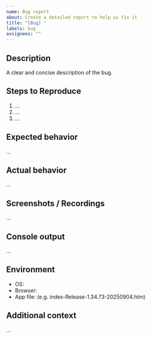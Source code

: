 ```yaml
---
name: Bug report
about: Create a detailed report to help us fix it
title: "[Bug] "
labels: bug
assignees: ""
---
```


## Description
A clear and concise description of the bug.

## Steps to Reproduce
1. …
2. …
3. …

## Expected behavior
…

## Actual behavior
…

## Screenshots / Recordings
…

## Console output
…

## Environment
- OS:
- Browser:
- App file: (e.g. index-Release-1.34.73-20250904.htm)

## Additional context
…
